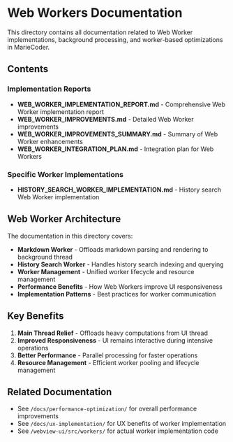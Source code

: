# Web Workers Documentation

This directory contains all documentation related to Web Worker implementations, background processing, and worker-based optimizations in MarieCoder.

## Contents

### Implementation Reports
- **WEB_WORKER_IMPLEMENTATION_REPORT.md** - Comprehensive Web Worker implementation report
- **WEB_WORKER_IMPROVEMENTS.md** - Detailed Web Worker improvements
- **WEB_WORKER_IMPROVEMENTS_SUMMARY.md** - Summary of Web Worker enhancements
- **WEB_WORKER_INTEGRATION_PLAN.md** - Integration plan for Web Workers

### Specific Worker Implementations
- **HISTORY_SEARCH_WORKER_IMPLEMENTATION.md** - History search Web Worker implementation

## Web Worker Architecture

The documentation in this directory covers:

- **Markdown Worker** - Offloads markdown parsing and rendering to background thread
- **History Search Worker** - Handles history search indexing and querying
- **Worker Management** - Unified worker lifecycle and resource management
- **Performance Benefits** - How Web Workers improve UI responsiveness
- **Implementation Patterns** - Best practices for worker communication

## Key Benefits

1. **Main Thread Relief** - Offloads heavy computations from UI thread
2. **Improved Responsiveness** - UI remains interactive during intensive operations
3. **Better Performance** - Parallel processing for faster operations
4. **Resource Management** - Efficient worker pooling and lifecycle management

## Related Documentation

- See `/docs/performance-optimization/` for overall performance improvements
- See `/docs/ux-implementation/` for UX benefits of worker implementation
- See `/webview-ui/src/workers/` for actual worker implementation code

